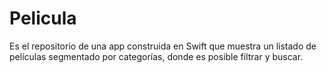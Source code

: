 # Pelicula
Es el repositorio de una app construida en Swift que muestra un listado de películas segmentado por categorías, donde es posible filtrar y buscar.
